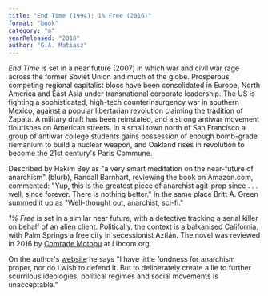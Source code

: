 ```yaml
---
title: "End Time (1994); 1% Free (2016)"
format: "book"
category: "m"
yearReleased: "2016"
author: "G.A. Matiasz"
---
```

_End Time_ is set in a near future  (2007) in which war and civil war rage across the former Soviet Union and much  of the globe. Prosperous, competing regional capitalist blocs have been  consolidated in Europe, North America and East Asia under transnational  corporate leadership. The US is fighting a sophisticated, high-tech  counterinsurgency war in southern Mexico, against a popular libertarian  revolution claiming the tradition of Zapata. A military draft has been reinstated, and a strong antiwar movement flourishes on American streets. In a  small town north of San Francisco a group of antiwar college students gains  possession of enough bomb-grade riemanium to build a nuclear weapon, and Oakland  rises in revolution to become the 21st century's Paris Commune.

Described by Hakim Bey as "a very smart  meditation on the near-future of anarchism" (blurb), Randall Barnhart, reviewing  the book on Amazon.com, commented: "Yup, this is the greatest piece of anarchist agit-prop since . . . well, since forever. There is nothing better." In the same  place Britt A. Green summed it up as  "Well-thought out, anarchist, sci-fi."

_1% Free_ is set in a similar near future, with a detective tracking a serial killer on behalf of an alien client. Politically, the context is a balkanised California, with Palm Springs a free city in secessionist Aztlán. The novel was reviewed in 2016 by <a href="https://libcom.org/article/review-1-free-maximumrocknroll-political-columnists-sci-fi-novel">Comrade Motopu</a> at Libcom.org.

On the author's <a href="https://leftyhooligan.wordpress.com/anarchism-of-by-for-fools/">website</a> he says "I have little fondness for anarchism proper, nor do I wish to defend it. But to deliberately create a lie to further scurrilous ideologies, political regimes and social movements is unacceptable."

